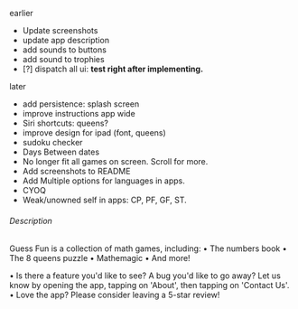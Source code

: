 earlier
- Update screenshots
- update app description
- add sounds to buttons
- add sound to trophies
- [?] dispatch all ui: **test right after implementing.**

later
- add persistence: splash screen
- improve instructions app wide
- Siri shortcuts: queens?
- improve design for ipad (font, queens)
- sudoku checker
- Days Between dates
- No longer fit all games on screen. Scroll for more.
- Add screenshots to README
- Add Multiple options for languages in apps.
- CYOQ
- Weak/unowned self in apps: CP, PF, GF, ST.

###### Description

Guess Fun is a collection of math games, including:
• The numbers book
• The 8 queens puzzle
• Mathemagic
• And more!

• Is there a feature you'd like to see? A bug you'd like to go away? Let us know by opening the app, tapping on 'About', then tapping on 'Contact Us'.
• Love the app? Please consider leaving a 5-star review!